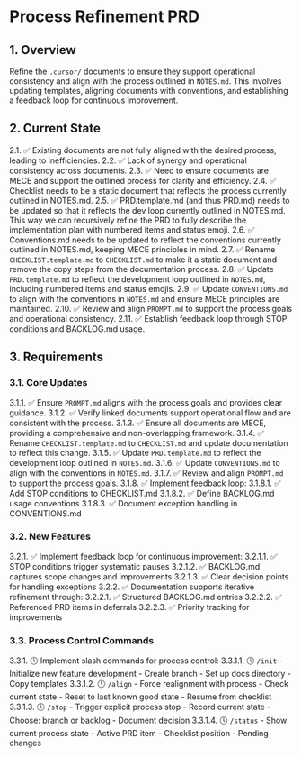 # Process Refinement PRD

## 1. Overview
Refine the `.cursor/` documents to ensure they support operational consistency and align with the process outlined in `NOTES.md`. This involves updating templates, aligning documents with conventions, and establishing a feedback loop for continuous improvement.

## 2. Current State
2.1. ✅ Existing documents are not fully aligned with the desired process, leading to inefficiencies.
2.2. ✅ Lack of synergy and operational consistency across documents.
2.3. ✅ Need to ensure documents are MECE and support the outlined process for clarity and efficiency.
2.4. ✅ Checklist needs to be a static document that reflects the process currently outlined in NOTES.md.
2.5. ✅ PRD.template.md (and thus PRD.md) needs to be updated so that it reflects the dev loop currently outlined in NOTES.md. This way we can recursively refine the PRD to fully describe the implementation plan with numbered items and status emoji.
2.6. ✅ Conventions.md needs to be updated to reflect the conventions currently outlined in NOTES.md, keeping MECE principles in mind.
2.7. ✅ Rename `CHECKLIST.template.md` to `CHECKLIST.md` to make it a static document and remove the copy steps from the documentation process.
2.8. ✅ Update `PRD.template.md` to reflect the development loop outlined in `NOTES.md`, including numbered items and status emojis.
2.9. ✅ Update `CONVENTIONS.md` to align with the conventions in `NOTES.md` and ensure MECE principles are maintained.
2.10. ✅ Review and align `PROMPT.md` to support the process goals and operational consistency.
2.11. ✅ Establish feedback loop through STOP conditions and BACKLOG.md usage.

## 3. Requirements

### 3.1. Core Updates
3.1.1. ✅ Ensure `PROMPT.md` aligns with the process goals and provides clear guidance.
3.1.2. ✅ Verify linked documents support operational flow and are consistent with the process.
3.1.3. ✅ Ensure all documents are MECE, providing a comprehensive and non-overlapping framework.
3.1.4. ✅ Rename `CHECKLIST.template.md` to `CHECKLIST.md` and update documentation to reflect this change.
3.1.5. ✅ Update `PRD.template.md` to reflect the development loop outlined in `NOTES.md`.
3.1.6. ✅ Update `CONVENTIONS.md` to align with the conventions in `NOTES.md`.
3.1.7. ✅ Review and align `PROMPT.md` to support the process goals.
3.1.8. ✅ Implement feedback loop:
   3.1.8.1. ✅ Add STOP conditions to CHECKLIST.md
   3.1.8.2. ✅ Define BACKLOG.md usage conventions
   3.1.8.3. ✅ Document exception handling in CONVENTIONS.md

### 3.2. New Features
3.2.1. ✅ Implement feedback loop for continuous improvement:
   3.2.1.1. ✅ STOP conditions trigger systematic pauses
   3.2.1.2. ✅ BACKLOG.md captures scope changes and improvements
   3.2.1.3. ✅ Clear decision points for handling exceptions
3.2.2. ✅ Documentation supports iterative refinement through:
   3.2.2.1. ✅ Structured BACKLOG.md entries
   3.2.2.2. ✅ Referenced PRD items in deferrals
   3.2.2.3. ✅ Priority tracking for improvements

### 3.3. Process Control Commands
3.3.1. 🕔 Implement slash commands for process control:
   3.3.1.1. 🕔 `/init` - Initialize new feature development
      - Create branch
      - Set up docs directory
      - Copy templates
   3.3.1.2. 🕔 `/align` - Force realignment with process
      - Check current state
      - Reset to last known good state
      - Resume from checklist
   3.3.1.3. 🕔 `/stop` - Trigger explicit process stop
      - Record current state
      - Choose: branch or backlog
      - Document decision
   3.3.1.4. 🕔 `/status` - Show current process state
      - Active PRD item
      - Checklist position
      - Pending changes
